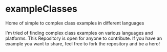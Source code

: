 # exampleClasses
Home of simple to complex class examples in different languages

I'm tried of finding complex class examples on various languages and platforms.
This Repository is open for anyone to contribute.
If you have an example you want to share, feel free to fork the repository and be a hero!
